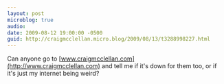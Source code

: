 ```yaml
---
layout: post
microblog: true
audio: 
date: 2009-08-12 19:00:00 -0500
guid: http://craigmcclellan.micro.blog/2009/08/13/t3288998227.html
---
```

Can anyone go to [www.craigmcclellan.com](http://www.craigmcclellan.com) and tell me if it's down for them too, or if it's just my internet being weird?
